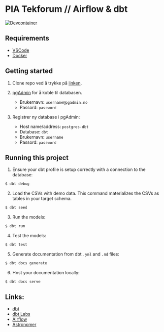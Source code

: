 # PIA Tekforum // Airflow & dbt

[![Devcontainer](https://img.shields.io/static/v1?label=Remote%20-%20Containers&message=Open&color=blue&logo=visualstudiocode)](https://vscode.dev/redirect?url=vscode://ms-vscode-remote.remote-containers/cloneInVolume?url=https://github.com/larsstromholm/pia-tekforum-airflow-dbt.git)

## Requirements

- [VSCode](https://code.visualstudio.com/download)
- [Docker](https://www.docker.com/products/docker-desktop/)

## Getting started

1. Clone repo ved å trykke på [linken](https://vscode.dev/redirect?url=vscode://ms-vscode-remote.remote-containers/cloneInVolume?url=https://github.com/larsstromholm/pia-tekforum-airflow-dbt.git).

2. [pgAdmin](http://localhost:5050/browser/) for å koble til databasen.
    - Brukernavn: `username@pgadmin.no`
    - Passord: `password`

3. Registrer ny database i pgAdmin:
    - Host name/address: `postgres-dbt`
    - Database: `dbt`
    - Brukernavn: `username`
    - Passord: `password`

## Running this project

1. Ensure your dbt profile is setup correctly with a connection to the database:
```bash
$ dbt debug
```

2. Load the CSVs with demo data. This command materializes the CSVs as tables in your target schema.
```bash
$ dbt seed
```

3. Run the models:
```bash
$ dbt run
```

4. Test the models:
```bash
$ dbt test
```

5. Generate documentation from dbt `.yml` and `.md` files:
```bash
$ dbt docs generate
```

6. Host your documentation locally:
```bash
$ dbt docs serve
```

## Links:

- [dbt](https://docs.getdbt.com/)
- [dbt Labs](https://github.com/dbt-labs)
- [Airflow](https://airflow.apache.org/)
- [Astronomer](https://www.astronomer.io/docs/learn/airflow-dbt)